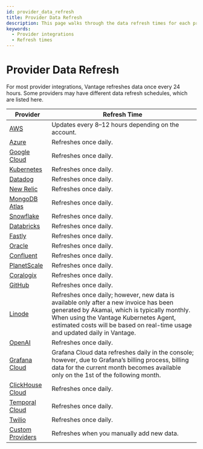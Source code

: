 ```yaml
---
id: provider_data_refresh
title: Provider Data Refresh
description: This page walks through the data refresh times for each provider integration.
keywords:
  - Provider integrations
  - Refresh times
---
```


# Provider Data Refresh

For most provider integrations, Vantage refreshes data once every 24 hours. Some providers may have different data refresh schedules, which are listed here.

| Provider                                         | Refresh Time                                                                                                                                                                                                                                                    |
| ------------------------------------------------ | --------------------------------------------------------------------------------------------------------------------------------------------------------------------------------------------------------------------------------------------------------------- |
| [AWS](/connecting_aws)                           | Updates every 8–12 hours depending on the account.                                                                                                                                                                                                              |
| [Azure](/connecting_azure)                       | Refreshes once daily.                                                                                                                                                                                                                                           |
| [Google Cloud](/connecting_gcp)                  | Refreshes once daily.                                                                                                                                                                                                                                           |
| [Kubernetes](/connecting_kubernetes)             | Refreshes once daily.                                                                                                                                                                                                                                           |
| [Datadog](/connecting_datadog)                   | Refreshes once daily.                                                                                                                                                                                                                                           |
| [New Relic](/connecting_new_relic)               | Refreshes once daily.                                                                                                                                                                                                                                           |
| [MongoDB Atlas](/connecting_mongodb-atlas)       | Refreshes once daily.                                                                                                                                                                                                                                           |
| [Snowflake](/connecting_snowflake)               | Refreshes once daily.                                                                                                                                                                                                                                           |
| [Databricks](/connecting_databricks)             | Refreshes once daily.                                                                                                                                                                                                                                           |
| [Fastly](/connecting_fastly)                     | Refreshes once daily.                                                                                                                                                                                                                                           |
| [Oracle](/connecting_oracle)                     | Refreshes once daily.                                                                                                                                                                                                                                           |
| [Confluent](/connecting_confluent)               | Refreshes once daily.                                                                                                                                                                                                                                           |
| [PlanetScale](/connecting_planetscale)           | Refreshes once daily.                                                                                                                                                                                                                                           |
| [Coralogix](/connecting_coralogix)               | Refreshes once daily.                                                                                                                                                                                                                                           |
| [GitHub](/connecting_github)                     | Refreshes once daily.                                                                                                                                                                                                                                           |
| [Linode](/connecting_linode)                     | Refreshes once daily; however, new data is available only after a new invoice has been generated by Akamai, which is typically monthly. When using the Vantage Kubernetes Agent, estimated costs will be based on real-time usage and updated daily in Vantage. |
| [OpenAI](/connecting_open_ai)                    | Refreshes once daily.                                                                                                                                                                                                                                           |
| [Grafana Cloud](/connecting_grafana)             | Grafana Cloud data refreshes daily in the console; however, due to Grafana’s billing process, billing data for the current month becomes available only on the 1st of the following month.                                                                      |
| [ClickHouse Cloud](/connecting_clickhouse)       | Refreshes once daily.                                                                                                                                                                                                                                           |
| [Temporal Cloud](/connecting_temporal)       | Refreshes once daily.                                                                                                                                                                                                                                           |
| [Twilio](/connecting_twilio)       | Refreshes once daily.                                                                                                                                                                                                                                           |
| [Custom Providers](/connecting_custom_providers) | Refreshes when you manually add new data.                                                                                                                                                                                                                       |
